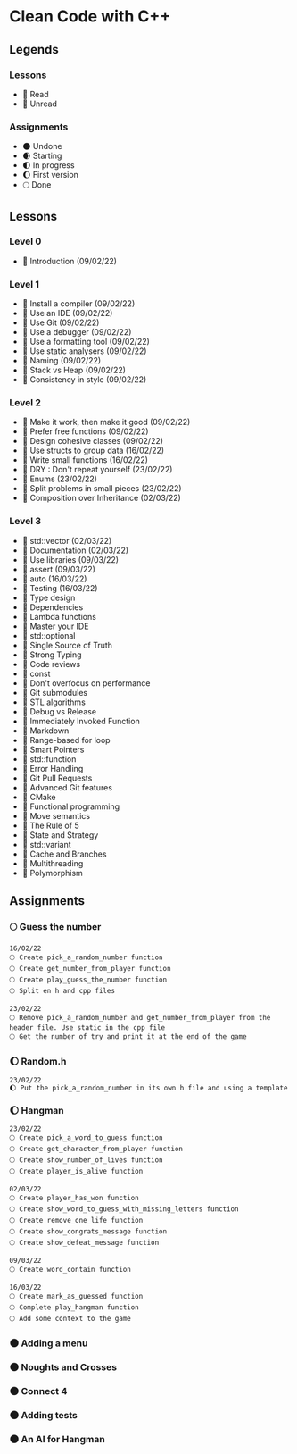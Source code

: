 # Clean Code with C++

## Legends

### Lessons

- 📗 Read
- 📕 Unread

### Assignments

- 🌑 Undone
- 🌒 Starting
- 🌓 In progress
- 🌔 First version
- 🌕 Done

## Lessons

### Level 0

- 📗 Introduction (09/02/22)

### Level 1

- 📗 Install a compiler (09/02/22)
- 📗 Use an IDE (09/02/22)
- 📗 Use Git (09/02/22)
- 📗 Use a debugger (09/02/22)
- 📗 Use a formatting tool (09/02/22)
- 📗 Use static analysers (09/02/22)
- 📗 Naming (09/02/22)
- 📗 Stack vs Heap (09/02/22)
- 📗 Consistency in style (09/02/22)

### Level 2

- 📗 Make it work, then make it good (09/02/22)	
- 📗 Prefer free functions (09/02/22)
- 📗 Design cohesive classes (09/02/22)
- 📗 Use structs to group data (16/02/22)
- 📗 Write small functions (16/02/22)
- 📗 DRY : Don't repeat yourself (23/02/22)
- 📗 Enums (23/02/22)
- 📗 Split problems in small pieces (23/02/22)
- 📗 Composition over Inheritance (02/03/22)

### Level 3

- 📗 std::vector (02/03/22)
- 📗 Documentation (02/03/22)
- 📗 Use libraries (09/03/22)
- 📗 assert (09/03/22)
- 📗 auto (16/03/22)
- 📗 Testing (16/03/22)
- 📕 Type design
- 📕 Dependencies
- 📕 Lambda functions
- 📕 Master your IDE
- 📕 std::optional
- 📕 Single Source of Truth
- 📕 Strong Typing
- 📕 Code reviews
- 📕 const
- 📕 Don't overfocus on performance
- 📕 Git submodules
- 📕 STL algorithms
- 📕 Debug vs Release
- 📕 Immediately Invoked Function
- 📕 Markdown
- 📕 Range-based for loop
- 📕 Smart Pointers
- 📕 std::function
- 📕 Error Handling
- 📕 Git Pull Requests
- 📕 Advanced Git features
- 📕 CMake
- 📕 Functional programming
- 📕 Move semantics
- 📕 The Rule of 5
- 📕 State and Strategy
- 📕 std::variant
- 📕 Cache and Branches
- 📕 Multithreading
- 📕 Polymorphism

## Assignments

### 🌕 Guess the number
    
    16/02/22
    🌕 Create pick_a_random_number function
    🌕 Create get_number_from_player function
    🌕 Create play_guess_the_number function
    🌕 Split en h and cpp files

    23/02/22
    🌕 Remove pick_a_random_number and get_number_from_player from the header file. Use static in the cpp file
    🌕 Get the number of try and print it at the end of the game

### 🌔 Random.h

    23/02/22
    🌔 Put the pick_a_random_number in its own h file and using a template

### 🌔 Hangman

    23/02/22
    🌕 Create pick_a_word_to_guess function
    🌕 Create get_character_from_player function
    🌕 Create show_number_of_lives function
    🌕 Create player_is_alive function

    02/03/22
    🌕 Create player_has_won function
    🌕 Create show_word_to_guess_with_missing_letters function
    🌕 Create remove_one_life function
    🌕 Create show_congrats_message function
    🌕 Create show_defeat_message function

    09/03/22
    🌕 Create word_contain function

    16/03/22
    🌕 Create mark_as_guessed function
    🌕 Complete play_hangman function
    🌕 Add some context to the game

### 🌑 Adding a menu

### 🌑 Noughts and Crosses

### 🌑 Connect 4

### 🌑 Adding tests

### 🌑 An AI for Hangman